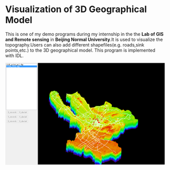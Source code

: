 Visualization of 3D Geographical Model
======================

This is one of my demo programs during my internship in the the **Lab of GIS and Remote sensing** in **Beijing Normal University**.It is used to visualize the topography.Users can also add different shapefiles(e.g. roads,sink points,etc.) to the 3D geographical model. This program is implemented with IDL.


![](./screenshot.png) 



